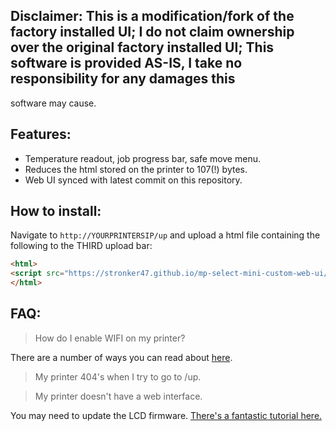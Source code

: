## Disclaimer: This is a modification/fork of the factory installed UI; I do not claim ownership over the original factory installed UI; This software is provided AS-IS, I take no responsibility for any damages this 
software may cause.

## Features:
* Temperature readout, job progress bar, safe move menu.
* Reduces the html stored on the printer to 107(!) bytes.
* Web UI synced with latest commit on this repository.

## How to install:
Navigate to `http://YOURPRINTERSIP/up` and upload a html file containing the following to the THIRD upload bar:
```html
<html>
<script src="https://stronker47.github.io/mp-select-mini-custom-web-ui/deploy.js"></script>
</html>
```

## FAQ:
> How do I enable WIFI on my printer?

There are a number of ways you can read about [here](http://mpselectmini.com/wifi).
> My printer 404's when I try to go to /up.

> My printer doesn't have a web interface.

You may need to update the LCD firmware. [There's a fantastic tutorial here.](http://mpselectmini.com/ui_controller)

